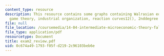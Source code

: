 ```yaml
---
content_type: resource
description: This resource contains some graphs containing Walrasian equilibrium,
  game theory, industrial organization, reaction curves12(), 2nddegree PD, externalities.
file: null
file_location: /coursemedia/14-04-intermediate-microeconomic-theory-fall-2006/0c674a491793f05fd2192c96103beb6e_exam2_review.pdf
file_type: application/pdf
resourcetype: Document
title: exam2_review.pdf
uid: 0c674a49-1793-f05f-d219-2c96103beb6e
---
```

